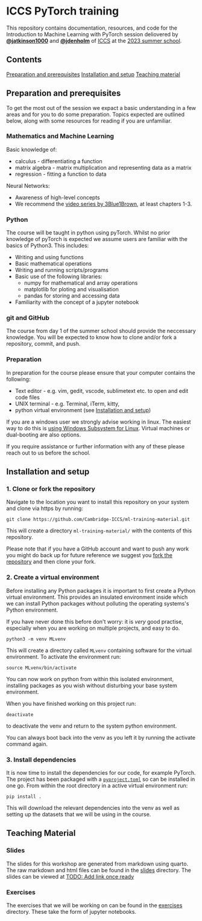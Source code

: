 # ICCS PyTorch training

This repository contains documentation, resources, and code for the Introduction to
Machine Learning with PyTorch session deliovered by [**@jatkinson1000**](https://github.com/jatkinson1000)
and [**@jdenholm**](https://github.com/jdenholm) of
[ICCS](https://github.com/Cambridge-ICCS) at the [2023 summer school](https://iccs.cam.ac.uk/events/iccs-summer-school-2023).


## Contents
[Preparation and prerequisites](#preparation-and-prerequisites)
[Installation and setup](#installation-and-setup)
[Teaching material](#teaching-material)


## Preparation and prerequisites

To get the most out of the session we expact a basic understanding in a few areas and for you to do some preparation.
Topics expected are outlined below, along with some resources for reading if you are unfamiliar.

### Mathematics and Machine Learning

Basic knowledge of:
- calculus - differentiating a function
- matrix algebra - matrix multiplication and representing data as a matrix
- regression - fitting a function to data

Neural Networks:
- Awareness of high-level concepts 
- We recommend the [video series by 3Blue1Brown](https://www.3blue1brown.com/topics/neural-networks), at least chapters 1-3.

### Python
The course will be taught in python using pyTorch.
Whilst no prior knowledge of pyTorch is expected we assume users are familiar with the basics of Python3.
This includes:
- Writing and using functions
- Basic mathematical operations
- Writing and running scripts/programs
- Basic use of the following libraries:
  - numpy for mathematical and array operations
  - matplotlib for ploting and visualisation
  - pandas for storing and accessing data
- Familiarity with the concept of a jupyter notebook

### git and GitHub
The course from day 1 of the summer school should provide the neccessary knowledge.
You will be expected to know how to clone and/or fork a repository, commit, and push.

### Preparation
In preparation for the course please ensure that your computer contains the following:
- Text editor - e.g. vim, gedit, vscode, sublimetext etc. to open and edit code files
- UNIX terminal - e.g. Terminal, iTerm, kitty, 
- python virtual environment (see [Installation and setup](#installation-and-setup))

If you are a windows user we strongly advise working in linux.
The easiest way to do this is [using Windows Subsystem for Linux](https://learn.microsoft.com/en-us/windows/wsl/install).
Virtual machines or dual-booting are also options.

If you require assistance or further information with any of these please reach out to us before the school.


## Installation and setup

### 1. Clone or fork the repository
Navigate to the location you want to install this repository on your system and clone
via https by running:
```
git clone https://github.com/Cambridge-ICCS/ml-training-material.git
```
This will create a directory `ml-training-material/` with the contents of this repository.

Please note that if you have a GitHub account and want to push any work you might do back up for future reference we 
suggest you [fork the repository](https://github.com/Cambridge-ICCS/ml-training-material/fork) and then clone your fork.


### 2. Create a virtual environment
Before installing any Python packages it is important to first create a Python virtual environment.
This provides an insulated environment inside which we can install Python packages without polluting the operating systems's Python environment.

If you have never done this before don't worry: it is *very* good practise, especially when you are working on multiple projects, and easy to do.

```
python3 -m venv MLvenv
```
This will create a directory called `MLvenv` containing software for the virtual environment.
To activate the environment run:
```
source MLvenv/bin/activate
```
You can now work on python from within this isolated environment, installing packages
as you wish without disturbing your base system environment.

When you have finished working on this project run:
```
deactivate
```
to deactivate the venv and return to the system python environment.

You can always boot back into the venv as you left it by running the activate command again.


### 3. Install dependencies

It is now time to install the dependencies for our code, for example PyTorch.
The project has been packaged with a [`pyproject.toml`](pyproject.toml) so can be installed in one go.
From within the root directory in a active virtual environment run:
```
pip install .
```
This will download the relevant dependencies into the venv as well as setting up the datasets that we will be using in the course.


## Teaching Material

### Slides
The slides for this workshop are generated from markdown using quarto.
The raw markdown and html files can be found in the [slides](#/slides/) directory.
The slides can be viewed at [TODO: Add link once ready]()

### Exercises
The exercises that we will be working on can be found in the [exercises](#/exercises/) directory.
These take the form of jupyter notebooks.
